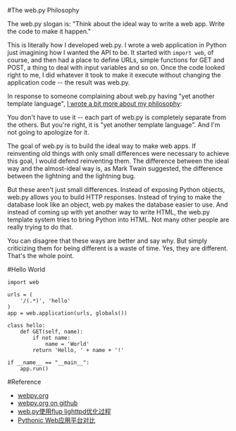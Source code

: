 #The web.py Philosophy

The web.py slogan is: "Think about the ideal way to write a web app. Write the code to make it happen."

This is literally how I developed web.py. I wrote a web application in Python just imagining how I wanted the API to be. It started with `import web`, of course, and then had a place to define URLs, simple functions for GET and POST, a thing to deal with input variables and so on. Once the code looked right to me, I did whatever it took to make it execute without changing the application code -- the result was web.py.

In response to someone complaining about web.py having "yet another template language", [I wrote a bit more about my philosophy](http://groups.google.com/group/webpy/msg/f266701d97e7ceb1):

You don't have to use it -- each part of web.py is completely separate from the others. But you're right, it is "yet another template language". And I'm not going to apologize for it.

The goal of web.py is to build the ideal way to make web apps. If reinventing old things with only small differences were necessary to achieve this goal, I would defend reinventing them. The difference between the ideal way and the almost-ideal way is, as Mark Twain suggested, the difference between the lightning and the lightning bug.

But these aren't just small differences. Instead of exposing Python objects, web.py allows you to build HTTP responses. Instead of trying to make the database look like an object, web.py makes the database easier to use. And instead of coming up with yet another way to write HTML, the web.py template system tries to bring Python into HTML. Not many other people are really trying to do that.

You can disagree that these ways are better and say why. But simply criticizing them for being different is a waste of time. Yes, they are different. That's the whole point.

#Hello World
	
	import web
	        
	urls = (
	    '/(.*)', 'hello'
	)
	app = web.application(urls, globals())
	
	class hello:        
	    def GET(self, name):
	        if not name: 
	            name = 'World'
	        return 'Hello, ' + name + '!'
	
	if __name__ == "__main__":
	    app.run()



#Reference
* [webpy.org](http://webpy.org/)
* [webpy.org on github](https://github.com/webpy/webpy.github.com)
* [web.py使用flup lighttpd优化过程](http://timyang.net/python/python-webpy-lighttpd/)
* [Pythonic Web应用平台对比](http://wiki.woodpecker.org.cn/moin/PyWebFrameVs)